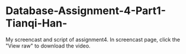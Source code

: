 # Database-Assignment-4-Part1-Tianqi-Han-
My screencast and script of assignment4.
In screencast page, click the "View raw" to download the video.
